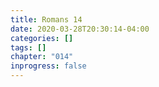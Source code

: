 ```yaml
---
title: Romans 14
date: 2020-03-28T20:30:14-04:00
categories: []
tags: []
chapter: "014"
inprogress: false
---
```


